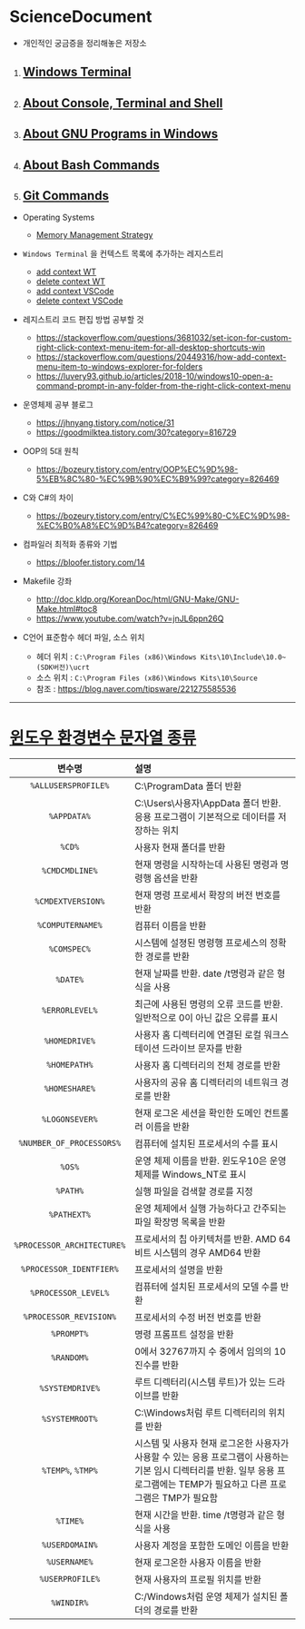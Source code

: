 
# ScienceDocument

- 개인적인 궁금증을 정리해놓은 저장소

1. ## [Windows Terminal](WindowsTerminal.md)
   
2. ## [About Console, Terminal and Shell](AboutConsole,TerminalandShell.md)
3. ## [About GNU Programs in Windows](Gnu프로그램비교.md)
4. ## [About Bash Commands](AboutBashCommands.md)
5. ## [Git Commands](유용한%20Git%20커맨드.md)

- Operating Systems
  - [Memory Management Strategy](MemoryManagementStrategies.md)


- `Windows Terminal` 을 컨텍스트 목록에 추가하는 레지스트리
  - [add context WT](contextTerminal.reg)
  - [delete context WT](contextTerminalDelete.reg)
  - [add context VSCode](contextVSCode.reg)
  - [delete context VSCode](contextVSCodeDelete.reg)
  
- 레지스트리 코드 편집 방법 공부할 것
  - https://stackoverflow.com/questions/3681032/set-icon-for-custom-right-click-context-menu-item-for-all-desktop-shortcuts-win
  - https://stackoverflow.com/questions/20449316/how-add-context-menu-item-to-windows-explorer-for-folders
  - https://luvery93.github.io/articles/2018-10/windows10-open-a-command-prompt-in-any-folder-from-the-right-click-context-menu

- 운영체제 공부 블로그
  - https://jhnyang.tistory.com/notice/31
  - https://goodmilktea.tistory.com/30?category=816729

- OOP의 5대 원칙
  - https://bozeury.tistory.com/entry/OOP%EC%9D%98-5%EB%8C%80-%EC%9B%90%EC%B9%99?category=826469

- C와 C#의 차이
  - https://bozeury.tistory.com/entry/C%EC%99%80-C%EC%9D%98-%EC%B0%A8%EC%9D%B4?category=826469

- 컴파일러 최적화 종류와 기법 
  - https://bloofer.tistory.com/14

- Makefile 강좌
  - http://doc.kldp.org/KoreanDoc/html/GNU-Make/GNU-Make.html#toc8
  - https://www.youtube.com/watch?v=jnJL6ppn26Q

- C언어 표준함수 헤더 파일, 소스 위치
  - 헤더 위치 : `C:\Program Files (x86)\Windows Kits\10\Include\10.0~(SDK버전)\ucrt`
  - 소스 위치 : `C:\Program Files (x86)\Windows Kits\10\Source`
  - 참조 : https://blog.naver.com/tipsware/221275585536

---
# [윈도우 환경변수 문자열 종류](https://badayak.com/entry/%EC%9C%88%EB%8F%84%EC%9A%B010-%ED%99%98%EA%B2%BD%EB%B3%80%EC%88%98-%EB%AC%B8%EC%9E%90%EC%97%B4-%EC%A2%85%EB%A5%98)

|       변수명        | 설명 
| :-----------------: | :----------------------------------------------------------------------------------- |
`%ALLUSERSPROFILE%` | C:\ProgramData 폴더 반환
`%APPDATA%` | C:\Users\사용자\AppData 폴더 반환. 응용 프로그램이 기본적으로 데이터를 저장하는 위치
`%CD%`        | 사용자 현재 폴더를 반환
`%CMDCMDLINE%`    | 현재 명령을 시작하는데 사용된 명령과 명령행 옵션을 반환
`%CMDEXTVERSION%`  | 현재 명령 프로세서 확장의 버전 번호를 반환
`%COMPUTERNAME%` | 컴퓨터 이름을 반환
`%COMSPEC%` | 시스템에 설졍된 명령행 프로세스의 정확한 경로를 반환
`%DATE%` | 현재 날짜를 반환. date /t명령과 같은 형식을 사용
`%ERRORLEVEL%` | 최근에 사용된 명령의 오류 코드를 반환. 일반적으로 0이 아닌 값은 오류를 표시
`%HOMEDRIVE%` | 사용자 홈 디렉터리에 연결된 로컬 워크스테이션 드라이브 문자를 반환
`%HOMEPATH%` | 사용자 홈 디렉터리의 전체 경로를 반환
`%HOMESHARE%` | 사용자의 공유 홈 디렉터리의 네트워크 경로를 반환
`%LOGONSEVER%` | 현재 로그온 세션을 확인한 도메인 컨트롤러 이름을 반환
`%NUMBER_OF_PROCESSORS%` | 컴퓨터에 설치된 프로세서의 수를 표시
`%OS%` | 운영 체제 이름을 반환. 윈도우10은 운영 체제를 Windows_NT로 표시
`%PATH%` | 실행 파일을 검색할 경로를 지정
`%PATHEXT%` | 운영 체제에서 실행 가능하다고 간주되는 파일 확장명 목록을 반환
`%PROCESSOR_ARCHITECTURE%` | 프로세서의 칩 아키텍처를 반환. AMD 64비트 시스템의 경우 AMD64 반환
`%PROCESSOR_IDENTFIER%` | 프로세서의 설명을 반환
`%PROCESSOR_LEVEL%` | 컴퓨터에 설치된 프로세서의 모델 수를 반환
`%PROCESSOR_REVISION%` | 프로세서의 수정 버전 번호를 반환
`%PROMPT%` | 명령 프롬프트 설정을 반환
`%RANDOM%` | 0에서 32767까지 수 중에서 임의의 10진수를 반환
`%SYSTEMDRIVE%` | 루트 디렉터리(시스템 루트)가 있는 드라이브를 반환
`%SYSTEMROOT%` |  C:\Windows처럼 루트 디렉터리의 위치를 반환
`%TEMP%`, `%TMP%` | 시스템 및 사용자 현재 로그온한 사용자가 사용할 수 있는 응용 프로그램이 사용하는 기본 임시 디렉터리를 반환. 일부 응용 프로그램에는 TEMP가 필요하고 다른 프로그램은 TMP가 필요함
`%TIME%` | 현재 시간을 반환. time /t명령과 같은 형식을 사용
`%USERDOMAIN%` | 사용자 계정을 포함한 도메인 이름을 반환
`%USERNAME%` | 현재 로그온한 사용자 이름을 반환
`%USERPROFILE%` | 현재 사용자의 프로필 위치를 반환
`%WINDIR%` | C:/Windows처럼 운영 체제가 설치된 폴더의 경로를 반환